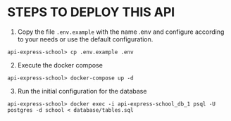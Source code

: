 
# STEPS TO DEPLOY THIS API

1. Copy the file `.env.example` with the name .env and configure according to your needs or use the default configuration.
```
api-express-school> cp .env.example .env
```
2. Execute the docker compose
```
api-express-school> docker-compose up -d
```
3. Run the initial configuration for the database
```
api-express-school> docker exec -i api-express-school_db_1 psql -U postgres -d school < database/tables.sql
```
